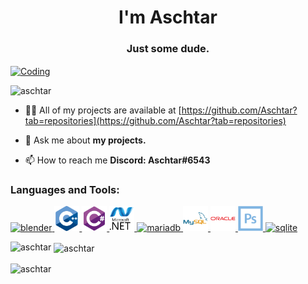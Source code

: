<h1 align="center">I'm Aschtar</h1>
<h3 align="center">Just some dude.</h3>

<a href="https://imgur.com/boyXVMm"><img align="center" alt="Coding" width="500" img src="https://i.imgur.com/boyXVMm.gif" title="Zmodeler 3 Magic" /></a>

<p align="left"> <img src="https://komarev.com/ghpvc/?username=aschtar&label=Profile%20views&color=0e75b6&style=flat" alt="aschtar" /> </p>

- 👨‍💻 All of my projects are available at [https://github.com/Aschtar?tab=repositories](https://github.com/Aschtar?tab=repositories)

- 💬 Ask me about **my projects.**

- 📫 How to reach me **Discord: Aschtar#6543**


<h3 align="left">Languages and Tools:</h3>
<p align="left"> <a href="https://www.blender.org/" target="_blank" rel="noreferrer"> <img src="https://download.blender.org/branding/community/blender_community_badge_white.svg" alt="blender" width="40" height="40"/> </a> <a href="https://www.w3schools.com/cpp/" target="_blank" rel="noreferrer"> <img src="https://raw.githubusercontent.com/devicons/devicon/master/icons/cplusplus/cplusplus-original.svg" alt="cplusplus" width="40" height="40"/> </a> <a href="https://www.w3schools.com/cs/" target="_blank" rel="noreferrer"> <img src="https://raw.githubusercontent.com/devicons/devicon/master/icons/csharp/csharp-original.svg" alt="csharp" width="40" height="40"/> </a> <a href="https://dotnet.microsoft.com/" target="_blank" rel="noreferrer"> <img src="https://raw.githubusercontent.com/devicons/devicon/master/icons/dot-net/dot-net-original-wordmark.svg" alt="dotnet" width="40" height="40"/> </a> <a href="https://mariadb.org/" target="_blank" rel="noreferrer"> <img src="https://www.vectorlogo.zone/logos/mariadb/mariadb-icon.svg" alt="mariadb" width="40" height="40"/> </a> <a href="https://www.mysql.com/" target="_blank" rel="noreferrer"> <img src="https://raw.githubusercontent.com/devicons/devicon/master/icons/mysql/mysql-original-wordmark.svg" alt="mysql" width="40" height="40"/> </a> <a href="https://www.oracle.com/" target="_blank" rel="noreferrer"> <img src="https://raw.githubusercontent.com/devicons/devicon/master/icons/oracle/oracle-original.svg" alt="oracle" width="40" height="40"/> </a> <a href="https://www.photoshop.com/en" target="_blank" rel="noreferrer"> <img src="https://raw.githubusercontent.com/devicons/devicon/master/icons/photoshop/photoshop-line.svg" alt="photoshop" width="40" height="40"/> </a> <a href="https://www.sqlite.org/" target="_blank" rel="noreferrer"> <img src="https://www.vectorlogo.zone/logos/sqlite/sqlite-icon.svg" alt="sqlite" width="40" height="40"/> </a> </p>

<p><img align="left" src="https://github-readme-stats.vercel.app/api/top-langs?username=aschtar&show_icons=true&locale=en&layout=compact" alt="aschtar" /></p>

<p>&nbsp;<img align="center" src="https://github-readme-stats.vercel.app/api?username=aschtar&show_icons=true&locale=en" alt="aschtar" /></p>

<p><img align="center" src="https://github-readme-streak-stats.herokuapp.com/?user=aschtar&" alt="aschtar" /></p>
